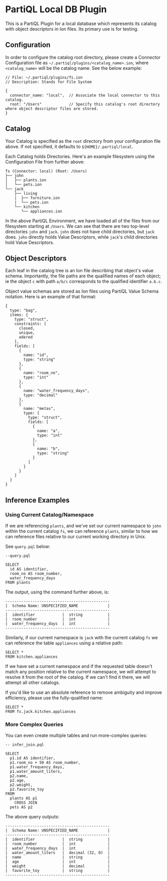 # PartiQL Local DB Plugin

This is a PartiQL Plugin for a local database which represents its catalog with object descriptors in Ion files.
Its primary use is for testing.

## Configuration

In order to configure the catalog root directory, please create a Connector Configuration file as
`~/.partiql/plugins/<catalog_name>.ion`, where `<catalog_name>` will be the catalog name. See the below example:

```ion
// File: ~/.partiql/plugins/fs.ion
// Description: Stands for File System

{
  connector_name: "local",  // Associate the local connector to this catalog.
  root: "/Users"            // Specify this catalog's root directory where object descriptor files are stored.
}
```

## Catalog 

Your Catalog is specified as the `root` directory from your configuration file above. If not specified, it defaults to
`${HOME}/.partiql/local`.

Each Catalog holds Directories. Here's an example filesystem using the Configuration File from further above:
```text
fs (Connector: local) (Root: /Users)
├── john
│   ├── plants.ion
│   └── pets.ion
└── jack
    ├── living
    |  ├── furniture.ion
    |  └── pets.ion
    └── kitchen
       └── appliances.ion
```

In the above PartiQL Environment, we have loaded all of the files from our filesystem starting at `/Users`. We can see
that there are two top-level directories `john` and `jack`. `john` does not have child directories, but `jack` does.
`john` directly holds Value Descriptors, while `jack`'s child directories hold Value Descriptors.

## Object Descriptors

Each leaf in the catalog tree is an Ion file describing that object's value schema. Importantly, the file paths are
the qualified names of each object; ie the object `c` with path `a/b/c` corresponds to the qualified identifier `a.b.c`.

Object value schemas are stored as Ion files using PartiQL Value Schema notation. Here is an example of that format:

```ion
{
  type: "bag",
  items: {
    type: "struct",
    constraints: [
      closed,
      unique,
      odered
    ],
    fields: [
      {
        name: "id",
        type: "string"
      },
      {
        name: "room_no",
        type: "int"
      },
      {
        name: "water_frequency_days",
        type: "decimal"
      },
      {
        name: "metas",
        type: {
          type: "struct",
          fields: [
            {
              name: "a",
              type: "int"
            },
            {
              name: "b",
              type: "string"
            }
          ]
        }
      }
    ]
  }  
}
```

## Inference Examples

### Using Current Catalog/Namespace

If we are referencing `plants`, and we've set our current namespace to `john` within the current catalog `fs`,
we can reference `plants`, similar to how we can reference files relative to our current working directory in Unix.

See `query.pql` below:
```partiql
--query.pql

SELECT
  id AS identifier,
  room_no AS room_number,
  water_frequency_days
FROM plants
```

The output, using the command further above, is:
```text
----------------------------------------------
|  Schema Name: UNSPECIFIED_NAME             |
----------------------------------------------
|  identifier            |  string           |
|  room_number           |  int              |
|  water_frequency_days  |  int              |
----------------------------------------------
```

Similarly, if our current namespace is `jack` with the current catalog `fs` we can reference the table `appliances` using
a relative path:

```partiql
SELECT *
FROM kitchen.appliances
```

If we have set a current namespace and if the requested table doesn't match any position relative to the current namespace,
we will attempt to resolve it from the root of the catalog. If we can't find it there, we will attempt all other catalogs.

If you'd like to use an absolute reference to remove ambiguity and improve efficiency, please use the fully-qualified name:
```partiql
SELECT *
FROM fs.jack.kitchen.appliances
```


### More Complex Queries

You can even create multiple tables and run more-complex queries:

```partiql
-- infer_join.pql

SELECT
  p1.id AS identifier,
  p1.room_no + 50 AS room_number,
  p1.water_frequency_days,
  p1.water_amount_liters,
  p2.name,
  p2.age,
  p2.weight,
  p2.favorite_toy
FROM
  plants AS p1
    CROSS JOIN
  pets AS p2
```

The above query outputs:

```text
----------------------------------------------
|  Schema Name: UNSPECIFIED_NAME             |
----------------------------------------------
|  identifier            |  string           |
|  room_number           |  int              |
|  water_frequency_days  |  int              |
|  water_amount_liters   |  decimal (32, 0)  |
|  name                  |  string           |
|  age                   |  int              |
|  weight                |  decimal          |
|  favorite_toy          |  string           |
----------------------------------------------
```
